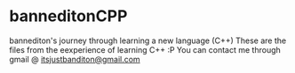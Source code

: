 # banneditonCPP
bannediton's journey through learning a new language (C++)
These are the files from the eexperience of learning C++ :P
You can contact me through gmail @ itsjustbanditon@gmail.com
